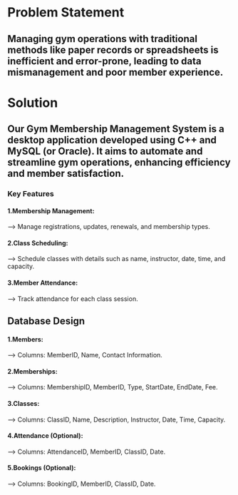 # Problem Statement

## Managing gym operations with traditional methods like paper records or spreadsheets is inefficient and error-prone, leading to data mismanagement and poor member experience.

# Solution

## Our Gym Membership Management System is a desktop application developed using C++ and MySQL (or Oracle). It aims to automate and streamline gym operations, enhancing efficiency and member satisfaction.
### Key Features

#### 1.Membership Management:
--> Manage registrations, updates, renewals, and membership types.
#### 2.Class Scheduling:
 --> Schedule classes with details such as name, instructor, date, time, and capacity.
#### 3.Member Attendance:
 --> Track attendance for each class session.

## Database Design

#### 1.Members:
 --> Columns: MemberID, Name, Contact Information.
#### 2.Memberships:
 --> Columns: MembershipID, MemberID, Type, StartDate, EndDate, Fee.
#### 3.Classes:
 --> Columns: ClassID, Name, Description, Instructor, Date, Time, Capacity.
#### 4.Attendance (Optional):
 --> Columns: AttendanceID, MemberID, ClassID, Date.
#### 5.Bookings (Optional):
 --> Columns: BookingID, MemberID, ClassID, Date.
